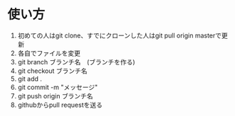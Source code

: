 # 使い方

1. 初めての人はgit clone、すでにクローンした人はgit pull origin masterで更新
2. 各自でファイルを変更
3. git branch ブランチ名　(ブランチを作る)
4. git checkout ブランチ名
5. git add .
6. git commit -m "メッセージ"
7. git push origin ブランチ名
8. githubからpull requestを送る
